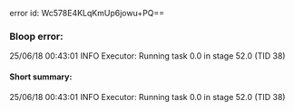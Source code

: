 error id: Wc578E4KLqKmUp6jowu+PQ==
### Bloop error:

25/06/18 00:43:01 INFO Executor: Running task 0.0 in stage 52.0 (TID 38)
#### Short summary: 

25/06/18 00:43:01 INFO Executor: Running task 0.0 in stage 52.0 (TID 38)